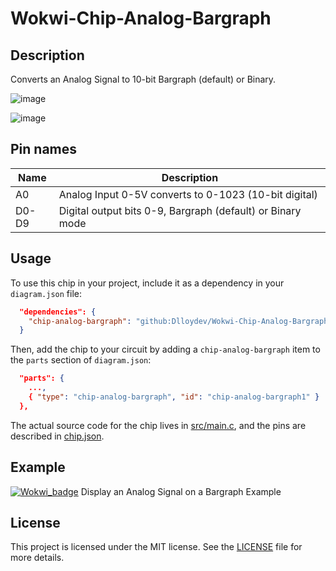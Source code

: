 # Wokwi-Chip-Analog-Bargraph

## Description

Converts an Analog Signal to 10-bit Bargraph (default) or Binary.



![image](https://user-images.githubusercontent.com/63488701/217864528-8e30935e-854d-414c-a454-2f2c1e65ca89.png)

![image](https://user-images.githubusercontent.com/63488701/217718560-3af1f830-bfca-4017-93cd-d8195d0ea6fa.png)

## Pin names

| Name  | Description                                                |
| ----- | ---------------------------------------------------------- |
| A0    | Analog Input  0-5V converts to 0-1023 (10-bit digital)     |
| D0-D9 | Digital output bits 0-9, Bargraph (default) or Binary mode |

## Usage

To use this chip in your project, include it as a dependency in your `diagram.json` file:

```json
  "dependencies": {
    "chip-analog-bargraph": "github:Dlloydev/Wokwi-Chip-Analog-Bargraph@1.0.1"
  }
```

Then, add the chip to your circuit by adding a `chip-analog-bargraph` item to the `parts` section of `diagram.json`:

```json
  "parts": {
    ...,
    { "type": "chip-analog-bargraph", "id": "chip-analog-bargraph1" }
  },
```

The actual source code for the chip lives in [src/main.c](https://github.com/Dlloydev/Wokwi-Chip-Analog-Bargraph/blob/main/src/main.c), and the pins are described in [chip.json](https://github.com/Dlloydev/Wokwi-Chip-Analog-Bargraph/blob/main/chip.json).

## Example

[![Wokwi_badge](https://user-images.githubusercontent.com/63488701/212449119-a8510897-c860-4545-8c1a-794169547ba1.svg)](https://wokwi.com/projects/356158677675183105) Display an Analog Signal on a Bargraph Example

## License

This project is licensed under the MIT license. See the [LICENSE](https://github.com/Dlloydev/Wokwi-Chip-Analog-Bargraph/blob/main/LICENSE) file for more details.
